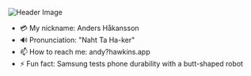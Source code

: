 ![Header Image](https://user-images.githubusercontent.com/404081/197235510-c5a3d29d-24dc-4c57-82d1-8a17043a6407.png)



- 💳 My nickname: Anders Håkansson
- 🔊 Pronunciation: "Naht Ta Ha-ker"
- 📫 How to reach me: andy?hawkins.app
- ⚡ Fun fact: Samsung tests phone durability with a butt-shaped robot
<!--
![Score Card](https://github-readme-stats.vercel.app/api?username=a904guy&show_icons=true&theme=dark&hide_title=true&count_private=true&border_color=4CFF01&text_color=2CCE00&icon_color=4CFF01&bg_color=102913)
-->

<!--
**a904guy/a904guy** is a ✨ _special_ ✨ repository because its `README.md` (this file) appears on your GitHub profile.

Here are some ideas to get you started:

- 🔭 I’m currently working on ...
- 🌱 I’m currently learning ...
- 👯 I’m looking to collaborate on ...
- 🤔 I’m looking for help with ...
- 💬 Ask me about ...
- 📫 How to reach me: ...
- 😄 Pronouns: ...
- ⚡ Fun fact: ...
-->
